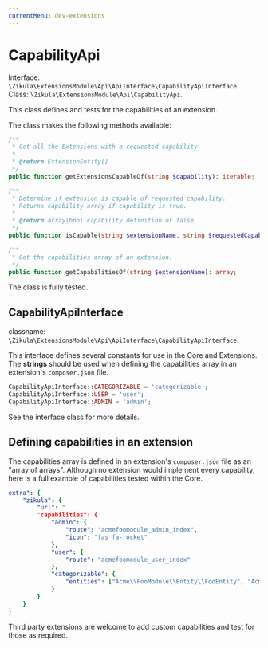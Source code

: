 ```yaml
---
currentMenu: dev-extensions
---
```

# CapabilityApi

Interface: `\Zikula\ExtensionsModule\Api\ApiInterface\CapabilityApiInterface`.  
Class: `\Zikula\ExtensionsModule\Api\CapabilityApi`.

This class defines and tests for the capabilities of an extension.

The class makes the following methods available:

```php
/**
 * Get all the Extensions with a requested capability.
 *
 * @return ExtensionEntity[]
 */
public function getExtensionsCapableOf(string $capability): iterable;

/**
 * Determine if extension is capable of requested capability.
 * Returns capability array if capability is true.
 *
 * @return array|bool capability definition or false
 */
public function isCapable(string $extensionName, string $requestedCapability);

/**
 * Get the capabilities array of an extension.
 */
public function getCapabilitiesOf(string $extensionName): array;
```

The class is fully tested.

## CapabilityApiInterface

classname: `\Zikula\ExtensionsModule\Api\ApiInterface\CapabilityApiInterface`.

This interface defines several constants for use in the Core and Extensions. The **strings** should be used
when defining the capabilities array in an extension's `composer.json` file.

```php
CapabilityApiInterface::CATEGORIZABLE = 'categorizable';
CapabilityApiInterface::USER = 'user';
CapabilityApiInterface::ADMIN = 'admin';
```

See the interface class for more details.

## Defining capabilities in an extension

The capabilities array is defined in an extension's `composer.json` file as an "array of arrays".
Although no extension would implement every capability, here is a full example of capabilities tested within the Core.

```yaml
extra": {
    "zikula": {
        "url": "
        "capabilities": {
            "admin": {
                "route": "acmefoomodule_admin_index",
                "icon": "fas fa-rocket"
            },
            "user": {
                "route": "acmefoomodule_user_index"
            },
            "categorizable": {
                "entities": ["Acme\\FooModule\\Entity\\FooEntity", "Acme\\FooModule\\Entity\\BarEntity"]
            }
        }
    }
}
```

Third party extensions are welcome to add custom capabilities and test for those as required.
